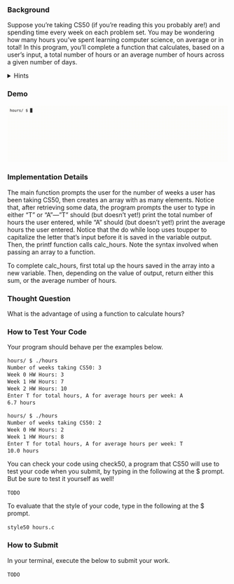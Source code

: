 ### Background
Suppose you’re taking CS50 (if you’re reading this you probably are!) and spending time every week on each problem set. You may be wondering how many hours you’ve spent learning computer science, on average or in total! In this program, you’ll complete a function that calculates, based on a user’s input, a total number of hours or an average number of hours across a given number of days.


<details closed>
<summary>Hints</summary>

    * To add up numbers in an array, you might first want to initialize a variable to zero. After, you’ll want to use a loop that adds each value in the array to that variable.
    * Be sure to pay attention to what happens if you divide two ints when calculating the average!

</details>


### Demo

![Animated demo of a run of this program](hours.gif)

### Implementation Details
The main function prompts the user for the number of weeks a user has been taking CS50, then creates an array with as many elements. Notice that, after retrieving some data, the program prompts the user to type in either “T” or “A”—”T” should (but doesn’t yet!) print the total number of hours the user entered, while “A” should (but doesn’t yet!) print the average hours the user entered. Notice that the do while loop uses toupper to capitalize the letter that’s input before it is saved in the variable output. Then, the printf function calls calc_hours. Note the syntax involved when passing an array to a function.

To complete calc_hours, first total up the hours saved in the array into a new variable. Then, depending on the value of output, return either this sum, or the average number of hours.

### Thought Question
What is the advantage of using a function to calculate hours?

### How to Test Your Code
Your program should behave per the examples below.

```
hours/ $ ./hours
Number of weeks taking CS50: 3
Week 0 HW Hours: 3
Week 1 HW Hours: 7
Week 2 HW Hours: 10
Enter T for total hours, A for average hours per week: A
6.7 hours
```

```
hours/ $ ./hours
Number of weeks taking CS50: 2
Week 0 HW Hours: 2
Week 1 HW Hours: 8
Enter T for total hours, A for average hours per week: T
10.0 hours
```

You can check your code using check50, a program that CS50 will use to test your code when you submit, by typing in the following at the $ prompt. But be sure to test it yourself as well!

`TODO`

To evaluate that the style of your code, type in the following at the $ prompt.

`style50 hours.c`

### How to Submit
In your terminal, execute the below to submit your work.

`TODO`
